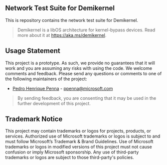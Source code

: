 ## Network Test Suite for Demikernel

This is repository contains the network test suite for Demikernel.

> Demikernel is a libOS architecture for kernel-bypass devices. Read more about it at https://aka.ms/demikernel.

## Usage Statement

This project is a prototype. As such, we provide no guarantees that it will work
and you are assuming any risks with using the code. We welcome comments and
feedback. Please send any questions or comments to one of the following
maintainers of the project:

- [Pedro Henrique Penna](https://github.com/ppenna) - [ppenna@microsoft.com](mailto:ppenna@microsoft.com)

> By sending feedback, you are consenting that it may be used in the further
> development of this project.

## Trademark Notice

This project may contain trademarks or logos for projects, products, or
services. Authorized use of Microsoft trademarks or logos is subject to and must
follow Microsoft’s Trademark & Brand Guidelines. Use of Microsoft trademarks or
logos in modified versions of this project must not cause confusion or imply
Microsoft sponsorship. Any use of third-party trademarks or logos are subject to
those third-party's policies.
